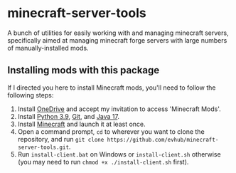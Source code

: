 # minecraft-server-tools

A bunch of utilities for easily working with and managing minecraft servers, specifically aimed at managing minecraft forge servers with large numbers of manually-installed mods.

## Installing mods with this package

If I directed you here to install Minecraft mods, you'll need to follow the following steps:

1. Install [OneDrive](https://www.microsoft.com/en-us/microsoft-365/onedrive/download) and accept my invitation to access 'Minecraft Mods'.
2. Install [Python 3.9](https://www.python.org/downloads/release/python-3910), [Git](https://git-scm.com/downloads), and [Java 17](https://www.oracle.com/java/technologies/downloads/#jdk17-windows).
3. Install [Minecraft](https://www.minecraft.net/en-us/download) and launch it at least once.
4. Open a command prompt, `cd` to wherever you want to clone the repository, and run `git clone https://github.com/evhub/minecraft-server-tools.git`.
5. Run `install-client.bat` on Windows or `install-client.sh` otherwise (you may need to run `chmod +x ./install-client.sh` first).
